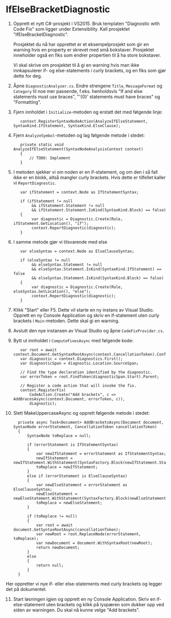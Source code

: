 # IfElseBracketDiagnostic

1. Opprett et nytt C#-prosjekt i VS2015. Bruk templaten "Diagnostic with Code Fix" som ligger under Extensibility. Kall prosjektet "IfElseBracketDiagnostic".

   Prosjektet du nå har opprettet er et eksempelprosjekt som gir en warning hvis en property er skrevet med små bokstaver. Prosjektet inneholder også en fiks som endrer propertien til å ha store bokstaver.  

   Vi skal skrive om prosjektet til å gi en warning hvis man ikke innkapsulerer if- og else-statements i curly brackets, og en fiks som gjør dette for deg.

2. Åpne `DiagnosticAnalyzer.cs`. Endre strengene `Title`, `MessageFormat` og `Category` til noe mer passende, f.eks. henholdsvis "If and else statements must use braces", "'{0}' statements must have braces" og "Formatting".

3. Fjern innholdet i `Initialize`-metoden og erstatt det med følgende linje:  

          context.RegisterSyntaxNodeAction(AnalyzeIfElseStatement, SyntaxKind.IfStatement, SyntaxKind.ElseClause);

4. Fjern `AnalyzeSymbol`-metoden og lag følgende metode i stedet:

          private static void AnalyzeIfElseStatement(SyntaxNodeAnalysisContext context)
          {
              // TODO: Implement
          }

5. I metoden sjekker vi om noden er en if-statement, og om den i så fall ikke er en blokk, altså mangler curly brackets. Hvis dette er tilfellet kaller vi `ReportDiagnostic`.

          var ifStatement = context.Node as IfStatementSyntax;
          
          if (ifStatement != null 
               && ifStatement.Statement != null 
               && ifStatement.Statement.IsKind(SyntaxKind.Block) == false)
          {
               var diagnostic = Diagnostic.Create(Rule, ifStatement.GetLocation(), "if");
               context.ReportDiagnostic(diagnostic);
          }

6. I samme metode gjør vi tilsvarende med else

          var elseSyntax = context.Node as ElseClauseSyntax;
          
          if (elseSyntax != null
               && elseSyntax.Statement != null
               && elseSyntax.Statement.IsKind(SyntaxKind.IfStatement) == false
               && elseSyntax.Statement.IsKind(SyntaxKind.Block) == false)
          {
               var diagnostic = Diagnostic.Create(Rule, elseSyntax.GetLocation(), "else");
               context.ReportDiagnostic(diagnostic);
          }

7. Klikk "Start" eller F5. Dette vil starte en ny instans av Visual Studio. Opprett en ny Console Application og skriv en if-statement uten curly brackets i `Main`-metoden. Dette skal gi en warning.

8. Avslutt den nye instansen av Visual Studio og åpne `CodeFixProvider.cs`.

9. Bytt ut innholdet i `ComputeFixesAsync` med følgende kode:

          var root = await context.Document.GetSyntaxRootAsync(context.CancellationToken).ConfigureAwait(false);
          var diagnostic = context.Diagnostics.First();
          var diagnosticSpan = diagnostic.Location.SourceSpan;
          
          // Find the type declaration identified by the diagnostic.
          var errorToken = root.FindToken(diagnosticSpan.Start).Parent;
          
          // Register a code action that will invoke the fix.
          context.RegisterFix(
              CodeAction.Create("Add brackets", c => AddBracesAsync(context.Document, errorToken, c)),
              diagnostic);

10. Slett MakeUppercaseAsync og opprett følgende metode i stedet:

          private async Task<Document> AddBracketsAsync(Document document, SyntaxNode errorStatement, CancellationToken cancellationToken)
          {
              SyntaxNode toReplace = null;
          
              if (errorStatement is IfStatementSyntax)
              {
                  var newIfStatement = errorStatement as IfStatementSyntax;
                  newIfStatement = newIfStatement.WithStatement(SyntaxFactory.Block(newIfStatement.Statement)).WithAdditionalAnnotations(Formatter.Annotation);
                  toReplace = newIfStatement;
              }
              else if (errorStatement is ElseClauseSyntax)
              {
                  var newElseStatement = errorStatement as ElseClauseSyntax;
                  newElseStatement = newElseStatement.WithStatement(SyntaxFactory.Block(newElseStatement.Statement)).WithAdditionalAnnotations(Formatter.Annotation);
                  toReplace = newElseStatement;
              }
          
              if (toReplace != null)
              {
                  var root = await document.GetSyntaxRootAsync(cancellationToken);
                  var newRoot = root.ReplaceNode(errorStatement, toReplace);
                  var newDocument = document.WithSyntaxRoot(newRoot);
                  return newDocument;
              }
              else
              {
                  return null;
              }
          }

   Her oppretter vi nye if- eller else-statements med curly brackets og legger det på dokumentet.

11. Start løsningen igjen og opprett en ny Console Application. Skriv en if-else-statement uten brackets og klikk på lyspæren som dukker opp ved siden av warningen. Du skal nå kunne velge "Add brackets".
